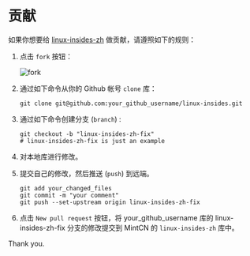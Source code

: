 贡献
================================================================================

如果你想要给 [linux-insides-zh](https://github.com/MintCN/linux-insides-zh) 做贡献，请遵照如下的规则：

1. 点击 `fork` 按钮：

    ![fork](http://oi58.tinypic.com/jj2trm.jpg)

2. 通过如下命令从你的 Github 帐号 `clone` 库： 

    ```
    git clone git@github.com:your_github_username/linux-insides.git
    ```

3. 通过如下命令创建分支 (`branch`) :

    ```
    git checkout -b "linux-insides-zh-fix"
    # linux-insides-zh-fix is just an example
    ```

4. 对本地库进行修改。

5. 提交自己的修改，然后推送 (`push`) 到远端。

    ```
    git add your_changed_files
	git commit -m "your comment"
    git push --set-upstream origin linux-insides-zh-fix
    ```

6. 点击 `New pull request` 按钮，将 your_github_username 库的 linux-insides-zh-fix 分支的修改提交到 MintCN 的 `linux-insides-zh` 库中。

Thank you.
